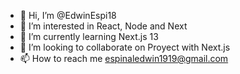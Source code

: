- 👋 Hi, I’m @EdwinEspi18
- 👀 I’m interested in React, Node and Next
- 🌱 I’m currently learning Next.js 13
- 💞️ I’m looking to collaborate on Proyect with Next.js
- 📫 How to reach me espinaledwin1919@gmail.com

<!---
EdwinEspi18/EdwinEspi18 is a ✨ special ✨ repository because its `README.md` (this file) appears on your GitHub profile.
You can click the Preview link to take a look at your changes.
--->
